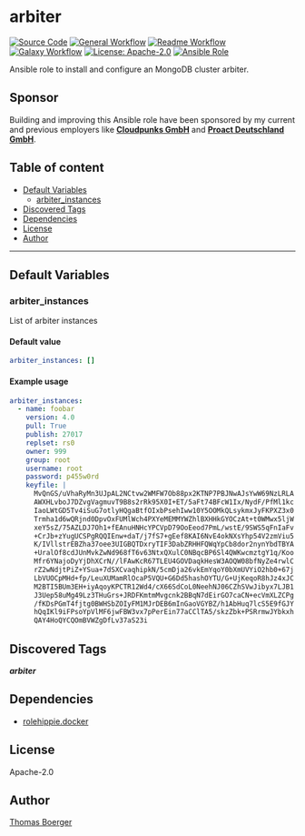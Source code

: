# arbiter

[![Source Code](https://img.shields.io/badge/github-source%20code-blue?logo=github&amp;logoColor=white)](https://github.com/rolehippie/arbiter)
[![General Workflow](https://github.com/rolehippie/arbiter/actions/workflows/general.yml/badge.svg)](https://github.com/rolehippie/arbiter/actions/workflows/general.yml)
[![Readme Workflow](https://github.com/rolehippie/arbiter/actions/workflows/readme.yml/badge.svg)](https://github.com/rolehippie/arbiter/actions/workflows/readme.yml)
[![Galaxy Workflow](https://github.com/rolehippie/arbiter/actions/workflows/galaxy.yml/badge.svg)](https://github.com/rolehippie/arbiter/actions/workflows/galaxy.yml)
[![License: Apache-2.0](https://img.shields.io/github/license/rolehippie/arbiter)](https://github.com/rolehippie/arbiter/blob/master/LICENSE)
[![Ansible Role](https://img.shields.io/badge/role-rolehippie.arbiter-blue)](https://galaxy.ansible.com/rolehippie/arbiter)

Ansible role to install and configure an MongoDB cluster arbiter.

## Sponsor

Building and improving this Ansible role have been sponsored by my current and previous employers like **[Cloudpunks GmbH](https://cloudpunks.de)** and **[Proact Deutschland GmbH](https://www.proact.eu)**.

## Table of content

- [Default Variables](#default-variables)
  - [arbiter_instances](#arbiter_instances)
- [Discovered Tags](#discovered-tags)
- [Dependencies](#dependencies)
- [License](#license)
- [Author](#author)

---

## Default Variables

### arbiter_instances

List of arbiter instances

#### Default value

```YAML
arbiter_instances: []
```

#### Example usage

```YAML
arbiter_instances:
  - name: foobar
    version: 4.0
    pull: True
    publish: 27017
    replset: rs0
    owner: 999
    group: root
    username: root
    password: p455w0rd
    keyfile: |
      MvQnGS/uVhaRyMn3UJpAL2NCtvw2WMFW7Ob88px2KTNP7PBJNwAJsYwW69NzLRLA
      AWXHLvboJ7DZvgVagmuvT9B8s2rRk95X0I+ET/5aFt74BFcW1Ix/NydF/PfMl1kc
      IaoLWtGD5Tv4iSuG7otlyHQgaBtfOIxbPsehIww10Y5OOMkQLsykmxJyFKPXZ3x0
      Trmha1d6wQRjnd0DpvOxFUMlWch4PXYeMEMMYWZhlBXHHkGYOCzAt+t0WMwx5ljW
      xeY5sZ/75AZLDJ7Oh1+fEAnuHNHcYPCVpD79OoEeod7PmL/wstE/9SWS5qFnIaFv
      +CrJb+zYugUCSPgRQQIEnw+daT/j7fS7+gEef8KAI6NvE4okNXsYhp54V2zmViu5
      K/IVllstrEBZha37oee3UIGBQTDxryTIF3DabZRHHFQWqYpCb8dor2nynYbdTBYA
      +UralOf8cdJUnMvkZwNd968fT6v63NtxQXulC0NBqcBP6Sl4QWKwcmztgY1q/Koo
      Mfr6YNajoDyYjDhXCrN//lFAwKcR67TLEU4GOVDaqkHesW3AOQW08bfNyZe4rwlC
      rZ2wNdjtPiZ+YSua+7dSXCvaqhipkN/5cmDja26vkEmYqoY0bXmUVYiO2hb0+67j
      LbVUOCpMHd+fp/LeuXUMamRlOcaP5VQU+G6Dd5hashOYTU/G+UjKeqoR8hJz4xJC
      M2BTI5BUm3EH+iyAqoyKPCTR12Wd4/cX66SdCoL0NeehNJ06CZhSVwJibyx7LJB1
      J3Uep58uMg49Lz3THuGrs+JRDFKmtmMvgcnk2BBqN7dEirGO7caCN+ecVmXLZCPg
      /fKDsPGmT4fjtg0BWHSbZOIyFM1MJrDEB6mInGaoVGYBZ/h1AbHuq7lcS5E9fGJY
      hQqIKl9iFPsoYpVlMF6jwFBW3vx7pPerEin77aCClTA5/skzZbk+PSRrmwJYbkxh
      QAY4HoQYCQOmBVWZgDfLv37aS23i
```

## Discovered Tags

**_arbiter_**


## Dependencies

- [rolehippie.docker](https://github.com/rolehippie/docker)

## License

Apache-2.0

## Author

[Thomas Boerger](https://github.com/tboerger)
